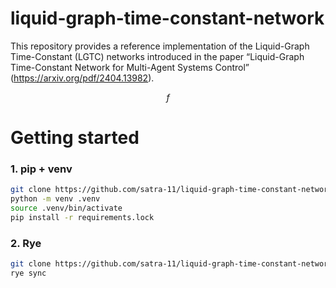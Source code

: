 # liquid-graph-time-constant-network
This repository provides a reference implementation of the Liquid-Graph Time-Constant (LGTC) networks introduced in the paper “Liquid-Graph Time-Constant Network for Multi-Agent Systems Control” (https://arxiv.org/pdf/2404.13982).

$$
f 
$$

# Getting started
### 1. pip + venv
```bash
git clone https://github.com/satra-11/liquid-graph-time-constant-network .
python -m venv .venv
source .venv/bin/activate
pip install -r requirements.lock
```
### 2. Rye
```bash
git clone https://github.com/satra-11/liquid-graph-time-constant-network .
rye sync
```
